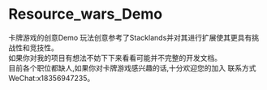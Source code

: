 # Resource_wars_Demo
卡牌游戏的创意Demo 玩法创意参考了Stacklands并对其进行扩展使其更具有挑战性和竞技性。  
如果你对我的项目有想法不妨下下来看看可能并不完整的开发文档。  
目前各个职位都缺人,如果你对卡牌游戏感兴趣的话,十分欢迎您的加入 联系方式 WeChat:x18356947235。  
